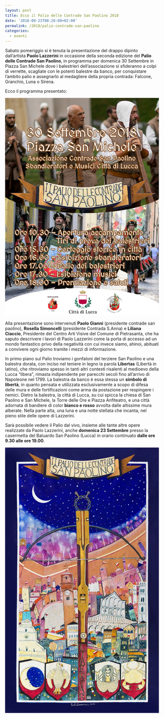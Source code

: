 ```yaml
---
layout: post
title: Ecco il Palio delle Contrade San Paolino 2018
date: '2018-09-23T08:20:00+02:00'
permalink: /2018/palio-contrade-san-paolino
categories:
  - eventi
---
```


Sabato pomeriggio si è tenuta la presentazione del drappo dipinto dall’artista
**Paolo Lazzerini** in occasione della seconda edizione del **Palio delle
Contrade San Paolino**, in programma per domenica 30 Settembre in Piazza San
Michele dove i balestrieri dell’associazione si sfideranno a colpi di verrette,
scagliate con le potenti balestre da banco, per conquistare l’ambito palio e
assegnarlo al medagliere della propria contrada: Falcone, Granchio, Luna o
Sirena.

<!-- more -->

Ecco il programma presentato:

![programma palio delle contrade san paolino 2018](/assets/images/2018/palio-contrade/programma.jpg)

Alla presentazione sono intervenuti **Paolo Gianni** (presidente contrade san
paolino), **Rosella Simoncelli** (presidente Contrada S.Anna) e **Liliana
Ciaccio**, Presidente del Centro Arti Visive del Comune di Pietrasanta, che ha
saputo descrivere i lavori di Paolo Lazzerini come la porta di accesso ad un
mondo fantastico privo della negatività con cui invece siamo, ahinoi, abituati a
convivere ogni giorno tramite i mezzi di informazione.

In primo piano sul Palio troviamo i gonfaloni del terziere San Paolino e una
balestra dorata, con inciso nel teniere in legno la parola **Libertas** (Libertà
in latino), che ritroviamo spesso in tanti altri contesti risalenti al medioevo
della Lucca “libera”, rimasta indipendente per parecchi secoli fino all’arrivo
di Napoleone nel 1799. La balestra da banco è essa stessa un **simbolo di
libertà**, in quanto pensata e utilizzata esclusivamente a scopo di difesa delle
mura e delle fortificazioni come arma da postazione per respingere i nemici.
Dietro la balestra, la città di Lucca, su cui spicca la chiesa di San Paolino e
San Michele, la Torre delle Ore e Piazza Anfiteatro, e una città adornata di
bandiere di color **bianco e rosso** avvolta dalle altissime mura alberate.
Nella parte alta, una luna e una notte stellata che incanta, nel pieno stile
delle opere di Lazzerini.

Sarà possibile vedere il Palio dal vivo, insieme alle tante altre opere
realizzate da Paolo Lazzerini, anche **domenica 23 Settembre** presso la casermetta
del Baluardo San Paolino (Lucca) in orario continuato **dalle ore 9.30 alle ore
19.00**.

![drappo palio delle contrade san paolino 2018](/assets/images/2018/palio-contrade/palio_contrade.jpg)
